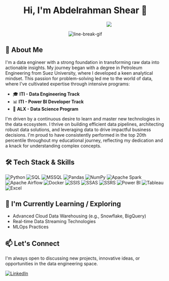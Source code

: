 <h1 align="center">Hi, I'm Abdelrahman Shear 👋</h1>
<p align="center">
  <a href="https://git.io/typing-svg">
    <img src="https://readme-typing-svg.demolab.com/?lines=This+is+Abdelrahman+Shear.;Data+Engineer;ITI+Graduate+!" style="padding-left: 150px;">
  </a>
</p>
<p align="center">
  <img src="https://user-images.githubusercontent.com/73097560/115834477-dbab4500-a447-11eb-908a-139a6edaec5c.gif" alt="line-break-gif">
</p>

## 🚀 About Me

I'm a data engineer with a strong foundation in transforming raw data into actionable insights. My journey began with a degree in Petroleum Engineering from Suez University, where I developed a keen analytical mindset. This passion for problem-solving led me to the world of data, where I've cultivated expertise through intensive programs:

-   🎓 **ITI - Data Engineering Track**
-   📊 **ITI - Power BI Developer Track**
-   🧠 **ALX - Data Science Program**

I'm driven by a continuous desire to learn and master new technologies in the data ecosystem. I thrive on building efficient data pipelines, architecting robust data solutions, and leveraging data to drive impactful business decisions. I'm proud to have consistently performed in the top 20th percentile throughout my educational journey, reflecting my dedication and a knack for understanding complex concepts.

## 🛠️ Tech Stack & Skills

<p align="left">
  <img src="https://img.shields.io/badge/Python-3776AB?style=for-the-badge&logo=python&logoColor=white" alt="Python"/>
  <img src="https://img.shields.io/badge/SQL-4E89AE?style=for-the-badge&logoColor=white" alt="SQL"/>
  <img src="https://img.shields.io/badge/Microsoft%20SQL%20Server-CC2927?style=for-the-badge&logo=microsoftsqlserver&logoColor=white" alt="MSSQL"/>
  <img src="https://img.shields.io/badge/Pandas-150458?style=for-the-badge&logo=pandas&logoColor=white" alt="Pandas"/>
  <img src="https://img.shields.io/badge/NumPy-013243?style=for-the-badge&logo=numpy&logoColor=white" alt="NumPy"/>
  <img src="https://img.shields.io/badge/Apache%20Spark-E25A1C?style=for-the-badge&logo=apachespark&logoColor=white" alt="Apache Spark"/>
  <img src="https://img.shields.io/badge/Apache%20Airflow-017CEE?style=for-the-badge&logo=apacheairflow&logoColor=white" alt="Apache Airflow"/>
  <img src="https://img.shields.io/badge/Docker-2496ED?style=for-the-badge&logo=docker&logoColor=white" alt="Docker"/>
  <img src="https://img.shields.io/badge/SSIS-0078D4?style=for-the-badge&logo=microsoft&logoColor=white" alt="SSIS"/>
  <img src="https://img.shields.io/badge/SSAS-0078D4?style=for-the-badge&logo=microsoft&logoColor=white" alt="SSAS"/>
  <img src="https://img.shields.io/badge/SSRS-0078D4?style=for-the-badge&logo=microsoft&logoColor=white" alt="SSRS"/>
  <img src="https://img.shields.io/badge/Power%20BI-F2C811?style=for-the-badge&logo=powerbi&logoColor=black" alt="Power BI"/>
  <img src="https://img.shields.io/badge/Tableau-E97627?style=for-the-badge&logo=tableau&logoColor=white" alt="Tableau"/>
  <img src="https://img.shields.io/badge/Microsoft%20Excel-217346?style=for-the-badge&logo=microsoftexcel&logoColor=white" alt="Excel"/>
</p>

## 🌱 I'm Currently Learning / Exploring

-   Advanced Cloud Data Warehousing (e.g., Snowflake, BigQuery)
-   Real-time Data Streaming Technologies
-   MLOps Practices

## 📫 Let's Connect

I'm always open to discussing new projects, innovative ideas, or opportunities in the data engineering space.

<p align="left">
  <a href="https://www.linkedin.com/in/abdelrahman-shear-0a44342a7/">
    <img src="https://img.shields.io/badge/LinkedIn-0A66C2?style=flat&logo=linkedin&logoColor=white" alt="LinkedIn">
  </a>
  </p>
